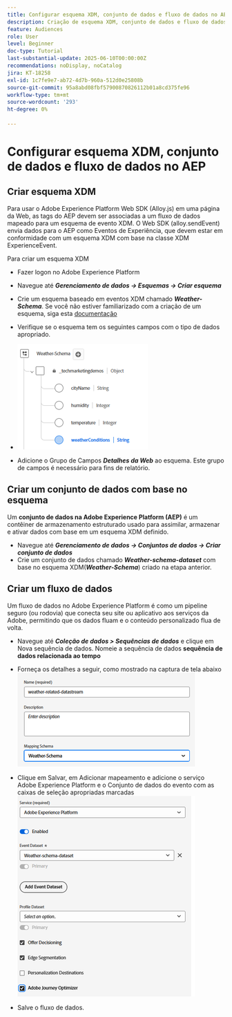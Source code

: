 ```yaml
---
title: Configurar esquema XDM, conjunto de dados e fluxo de dados no AEP
description: Criação de esquema XDM, conjunto de dados e fluxo de dados
feature: Audiences
role: User
level: Beginner
doc-type: Tutorial
last-substantial-update: 2025-06-10T00:00:00Z
recommendations: noDisplay, noCatalog
jira: KT-18258
exl-id: 1c7fe9e7-ab72-4d7b-960a-512d0e25808b
source-git-commit: 95a8abd08fbf57900870826112b01a8cd375fe96
workflow-type: tm+mt
source-wordcount: '293'
ht-degree: 0%

---
```


# Configurar esquema XDM, conjunto de dados e fluxo de dados no AEP

## Criar esquema XDM

Para usar o Adobe Experience Platform Web SDK (Alloy.js) em uma página da Web, as tags do AEP devem ser associadas a um fluxo de dados mapeado para um esquema de evento XDM. O Web SDK (alloy.sendEvent) envia dados para o AEP como Eventos de Experiência, que devem estar em conformidade com um esquema XDM com base na classe XDM ExperienceEvent.

Para criar um esquema XDM

- Fazer logon no Adobe Experience Platform
- Navegue até _**Gerenciamento de dados -> Esquemas -> Criar esquema**_

- Crie um esquema baseado em eventos XDM chamado **_Weather-Schema_**. Se você não estiver familiarizado com a criação de um esquema, siga esta [documentação](https://experienceleague.adobe.com/en/docs/experience-platform/xdm/tutorials/create-schema-ui)


- Verifique se o esquema tem os seguintes campos com o tipo de dados apropriado.

- ![weather-schema](assets/weather-schema.png)

- Adicione o Grupo de Campos _**Detalhes da Web**_ ao esquema. Este grupo de campos é necessário para fins de relatório.

## Criar um conjunto de dados com base no esquema

Um **conjunto de dados na Adobe Experience Platform (AEP)** é um contêiner de armazenamento estruturado usado para assimilar, armazenar e ativar dados com base em um esquema XDM definido.

- Navegue até _**Gerenciamento de dados -> Conjuntos de dados -> Criar conjunto de dados**_
- Crie um conjunto de dados chamado **_Weather-schema-dataset_** com base no esquema XDM(_**Weather-Schema**_) criado na etapa anterior.


## Criar um fluxo de dados

Um fluxo de dados no Adobe Experience Platform é como um pipeline seguro (ou rodovia) que conecta seu site ou aplicativo aos serviços da Adobe, permitindo que os dados fluam e o conteúdo personalizado flua de volta.

- Navegue até _**Coleção de dados > Sequências de dados**_ e clique em Nova sequência de dados. Nomeie a sequência de dados **sequência de dados relacionada ao tempo**


- Forneça os detalhes a seguir, como mostrado na captura de tela abaixo
  ![sequência de dados](assets/datastream.png)
- Clique em Salvar, em Adicionar mapeamento e adicione o serviço Adobe Experience Platform e o Conjunto de dados do evento com as caixas de seleção apropriadas marcadas
  ![datastream-mapping](assets/datastream-service.png)

- Salve o fluxo de dados.
